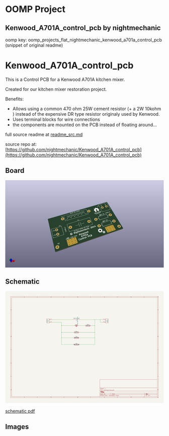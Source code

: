 # OOMP Project  
## Kenwood_A701A_control_pcb  by nightmechanic  
  
oomp key: oomp_projects_flat_nightmechanic_kenwood_a701a_control_pcb  
(snippet of original readme)  
  
Kenwood_A701A_control_pcb  
=========================  
  
This is a Control PCB for a Kenwood A701A kitchen mixer.  
  
Created for our kitchen mixer restoration project.  
  
Benefits:  
  - Allows using a common 470 ohm 25W cement resistor (+ a 2W 10kohm ) instead of the expensive DR type resistor originaly used by Kenwood.  
  - Uses terminal blocks for wire connections  
  - the components are mounted on the PCB instead of floating around...  
  
  full source readme at [readme_src.md](readme_src.md)  
  
source repo at: [https://github.com/nightmechanic/Kenwood_A701A_control_pcb](https://github.com/nightmechanic/Kenwood_A701A_control_pcb)  
## Board  
  
[![working_3d.png](working_3d_600.png)](working_3d.png)  
## Schematic  
  
[![working_schematic.png](working_schematic_600.png)](working_schematic.png)  
  
[schematic pdf](working_schematic.pdf)  
## Images  
